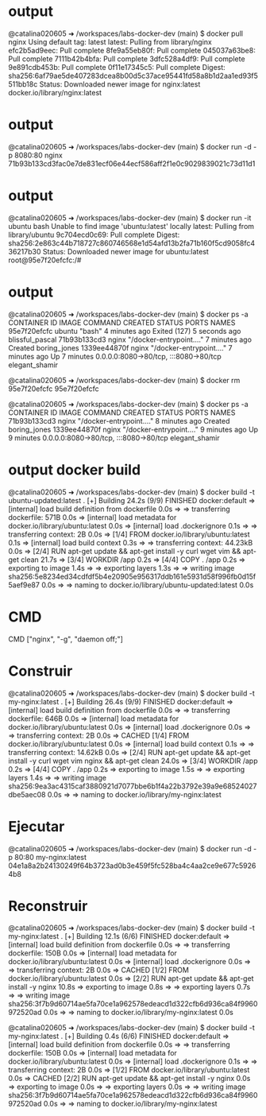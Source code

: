 # output
@catalina020605 ➜ /workspaces/labs-docker-dev (main) $ docker pull nginx
Using default tag: latest
latest: Pulling from library/nginx
efc2b5ad9eec: Pull complete 
8fe9a55eb80f: Pull complete 
045037a63be8: Pull complete 
7111b42b4bfa: Pull complete 
3dfc528a4df9: Pull complete 
9e891cdb453b: Pull complete 
0f11e17345c5: Pull complete 
Digest: sha256:6af79ae5de407283dcea8b00d5c37ace95441fd58a8b1d2aa1ed93f5511bb18c
Status: Downloaded newer image for nginx:latest
docker.io/library/nginx:latest

# output
@catalina020605 ➜ /workspaces/labs-docker-dev (main) $ docker run -d -p 8080:80 nginx
71b93b133cd3fac0e7de831ecf06e44ecf586aff2f1e0c9029839021c73d11d1

# output
@catalina020605 ➜ /workspaces/labs-docker-dev (main) $ docker run -it ubuntu bash
Unable to find image 'ubuntu:latest' locally
latest: Pulling from library/ubuntu
9c704ecd0c69: Pull complete 
Digest: sha256:2e863c44b718727c860746568e1d54afd13b2fa71b160f5cd9058fc436217b30
Status: Downloaded newer image for ubuntu:latest
root@95e7f20efcfc:/# 

# output

@catalina020605 ➜ /workspaces/labs-docker-dev (main) $ docker ps -a
CONTAINER ID   IMAGE     COMMAND                  CREATED         STATUS                       PORTS                                   NAMES
95e7f20efcfc   ubuntu    "bash"                   4 minutes ago   Exited (127) 5 seconds ago                                           blissful_pascal
71b93b133cd3   nginx     "/docker-entrypoint.…"   7 minutes ago   Created                                                              boring_jones
1339ee44870f   nginx     "/docker-entrypoint.…"   7 minutes ago   Up 7 minutes                 0.0.0.0:8080->80/tcp, :::8080->80/tcp   elegant_shamir

@catalina020605 ➜ /workspaces/labs-docker-dev (main) $ docker rm 95e7f20efcfc
95e7f20efcfc

@catalina020605 ➜ /workspaces/labs-docker-dev (main) $ docker ps -a
CONTAINER ID   IMAGE     COMMAND                  CREATED         STATUS         PORTS                                   NAMES
71b93b133cd3   nginx     "/docker-entrypoint.…"   8 minutes ago   Created                                                boring_jones
1339ee44870f   nginx     "/docker-entrypoint.…"   9 minutes ago   Up 9 minutes   0.0.0.0:8080->80/tcp, :::8080->80/tcp   elegant_shamir

# output docker build

@catalina020605 ➜ /workspaces/labs-docker-dev (main) $ docker build -t ubuntu-updated:latest .
[+] Building 24.2s (9/9) FINISHED                                                                                            docker:default
 => [internal] load build definition from dockerfile                                                                                   0.0s
 => => transferring dockerfile: 571B                                                                                                   0.0s
 => [internal] load metadata for docker.io/library/ubuntu:latest                                                                       0.0s
 => [internal] load .dockerignore                                                                                                      0.1s
 => => transferring context: 2B                                                                                                        0.0s
 => [1/4] FROM docker.io/library/ubuntu:latest                                                                                         0.1s
 => [internal] load build context                                                                                                      0.3s
 => => transferring context: 44.23kB                                                                                                   0.0s
 => [2/4] RUN apt-get update && apt-get install -y     curl     wget     vim     && apt-get clean                                     21.7s
 => [3/4] WORKDIR /app                                                                                                                 0.2s
 => [4/4] COPY . /app                                                                                                                  0.2s
 => exporting to image                                                                                                                 1.4s
 => => exporting layers                                                                                                                1.3s
 => => writing image sha256:5e8234ed34cdfdf5b4e20905e956317ddb161e5931d58f996fb0d15f5aef9e87                                           0.0s
 => => naming to docker.io/library/ubuntu-updated:latest                                                                               0.0s


# CMD

CMD ["nginx", "-g", "daemon off;"]

# Construir

@catalina020605 ➜ /workspaces/labs-docker-dev (main) $ docker build -t my-nginx:latest .
[+] Building 26.4s (9/9) FINISHED                                                                                            docker:default
 => [internal] load build definition from dockerfile                                                                                   0.0s
 => => transferring dockerfile: 646B                                                                                                   0.0s
 => [internal] load metadata for docker.io/library/ubuntu:latest                                                                       0.0s
 => [internal] load .dockerignore                                                                                                      0.0s
 => => transferring context: 2B                                                                                                        0.0s
 => CACHED [1/4] FROM docker.io/library/ubuntu:latest                                                                                  0.0s
 => [internal] load build context                                                                                                      0.1s
 => => transferring context: 14.62kB                                                                                                   0.0s
 => [2/4] RUN apt-get update && apt-get install -y     curl     wget     vim     nginx     && apt-get clean                           24.0s
 => [3/4] WORKDIR /app                                                                                                                 0.2s
 => [4/4] COPY . /app                                                                                                                  0.2s
 => exporting to image                                                                                                                 1.5s
 => => exporting layers                                                                                                                1.4s
 => => writing image sha256:9ea3ac4315caf3880921d7077bbe6b1f4a22b3792e39a9e68524027dbe5aec08                                           0.0s
 => => naming to docker.io/library/my-nginx:latest     

 # Ejecutar

@catalina020605 ➜ /workspaces/labs-docker-dev (main) $ docker run -d -p 80:80 my-nginx:latest
04e1a8a2b24130249f64b3723ad0b3e459f5fc528ba4c4aa2ce9e677c59264b8

# Reconstruir

@catalina020605 ➜ /workspaces/labs-docker-dev (main) $ docker build -t my-nginx:latest .
[+] Building 12.1s (6/6) FINISHED                                                                                            docker:default
 => [internal] load build definition from dockerfile                                                                                   0.0s
 => => transferring dockerfile: 150B                                                                                                   0.0s
 => [internal] load metadata for docker.io/library/ubuntu:latest                                                                       0.0s
 => [internal] load .dockerignore                                                                                                      0.0s
 => => transferring context: 2B                                                                                                        0.0s
 => CACHED [1/2] FROM docker.io/library/ubuntu:latest                                                                                  0.0s
 => [2/2] RUN apt-get update && apt-get install -y nginx                                                                              10.8s
 => exporting to image                                                                                                                 0.8s
 => => exporting layers                                                                                                                0.7s
 => => writing image sha256:3f7b9d60714ae5fa70ce1a962578edeacd1d322cfb6d936ca84f9960972520ad                                           0.0s
 => => naming to docker.io/library/my-nginx:latest                                                                                     0.0s


@catalina020605 ➜ /workspaces/labs-docker-dev (main) $ docker build -t my-nginx:latest .
[+] Building 0.4s (6/6) FINISHED                                                                                             docker:default
 => [internal] load build definition from dockerfile                                                                                   0.0s
 => => transferring dockerfile: 150B                                                                                                   0.0s
 => [internal] load metadata for docker.io/library/ubuntu:latest                                                                       0.0s
 => [internal] load .dockerignore                                                                                                      0.1s
 => => transferring context: 2B                                                                                                        0.0s
 => [1/2] FROM docker.io/library/ubuntu:latest                                                                                         0.0s
 => CACHED [2/2] RUN apt-get update && apt-get install -y nginx                                                                        0.0s
 => exporting to image                                                                                                                 0.0s
 => => exporting layers                                                                                                                0.0s
 => => writing image sha256:3f7b9d60714ae5fa70ce1a962578edeacd1d322cfb6d936ca84f9960972520ad                                           0.0s
 => => naming to docker.io/library/my-nginx:latest 